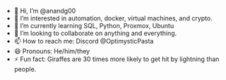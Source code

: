 - 👋 Hi, I’m @anandg00
- 👀 I’m interested in automation, docker, virtual machines, and crypto.
- 🌱 I’m currently learning SQL, Python, Proxmox, Ubuntu
- 💞️ I’m looking to collaborate on anything and everything.
- 📫 How to reach me: Discord @OptimysticPasta
- 😄 Pronouns: He/him/they
- ⚡ Fun fact: Giraffes are 30 times more likely to get hit by lightning than people.

<!---
anandg00/anandg00 is a ✨ special ✨ repository because its `README.md` (this file) appears on your GitHub profile.
You can click the Preview link to take a look at your changes.
--->
